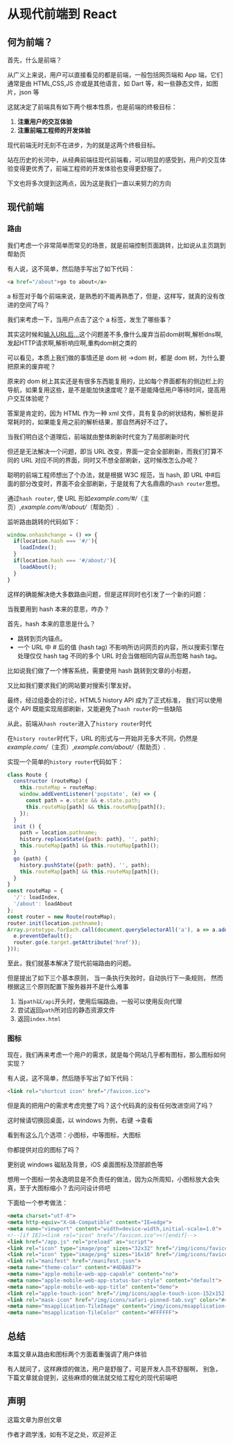 # 从现代前端到 React

## 何为前端？

首先，什么是前端？

从广义上来说，用户可以直接看见的都是前端，一般包括网页端和 App 端，它们通常是由 HTML,CSS,JS 亦或是其他语言，如 Dart 等，和一些静态文件，如图片，json 等

这就决定了前端具有如下两个根本性质，也是前端的终极目标：

1. **注重用户的交互体验**
2. **注重前端工程师的开发体验**

现代前端无时无刻不在进步，为的就是这两个终极目标。

站在历史的长河中，从经典前端往现代前端看，可以明显的感受到，用户的交互体验变得更优秀了，前端工程师的开发体验也变得更舒服了。

下文也将多次提到这两点，因为这是我们一直以来努力的方向

## 现代前端

### 路由

我们考虑一个非常简单而常见的场景，就是前端控制页面跳转，比如说从主页跳到帮助页

有人说，这不简单，然后随手写出了如下代码：

```html
<a href="/about">go to about</a>
```

a 标签对于每个前端来说，是熟悉的不能再熟悉了，但是，这样写，就真的没有改进的空间了吗？

我们来考虑一下，当用户点击了这个 a 标签，发生了哪些事？

其实这时候和[输入URL后...](/blog/面经#输入url后...)这个问题差不多,像什么废弃当前dom树啊,解析dns啊,发起HTTP请求啊,解析响应啊,重构dom树之类的

可以看见，本质上我们做的事情还是 dom 树 ->dom 树，都是 dom 树，为什么要把原来的废弃呢？

原来的 dom 树上其实还是有很多东西能复用的，比如每个界面都有的侧边栏上的导航，如果复用这些，是不是能加快速度呢？是不是能降低用户等待时间，提高用户交互体验呢？

答案是肯定的，因为 HTML 作为一种 xml 文件，具有复杂的树状结构，解析是非常耗时的，如果能复用之前的解析结果，那自然再好不过了。

当我们明白这个道理后，前端就由整体刷新时代变为了局部刷新时代

但还是无法解决一个问题，即当 URL 改变，界面一定会全部刷新，而我们打算不同的 URL 对应不同的界面，同时又不想全部刷新，这时候改怎么办呢？

聪明的前端工程师想出了个办法，就是根据 W3C 规范，当 hash, 即 URL 中#后面的部分改变时，界面不会全部刷新，于是就有了大名鼎鼎的`hash router`思想。

通过`hash router`, 使 URL 形如*example.com/#/*（主页）,*example.com/#/about/*（帮助页）.

监听路由跳转的代码如下：

```javascript
window.onhashchange = () => {
  if(location.hash === '#/'){
    loadIndex();
  }
  if(location.hash === '#/about/'){
    loadAbout();
  }
}
```

这样的确能解决绝大多数路由问题，但是这样同时也引发了一个新的问题：

当我要用到 hash 本来的意思，咋办？

首先，hash 本来的意思是什么？

- 跳转到页内锚点。
- 一个 URL 中 # 后的值 (hash tag) 不影响所访问网页的内容，所以搜索引擎在处理仅仅 hash tag 不同的多个 URL 时会当做相同内容从而忽略 hash tag。

比如说我们做了一个博客系统，需要使用 hash 跳转到文章的小标题，

又比如我们要求我们的网站要对搜索引擎友好。

最终，经过组委会的讨论，HTML5 history API 成为了正式标准，
我们可以使用这个 API 既能实现局部刷新，又能避免了`hash router`的一些缺陷

从此，前端从`hash router`进入了`history router`时代

在`history router`时代下，URL 的形式与一开始并无多大不同，仍然是*example.com/*（主页）,*example.com/about/*（帮助页）.

实现一个简单的`history router`代码如下：

```javascript
class Route {
  constructor (routeMap) {
    this.routeMap = routeMap;
    window.addEventListener('popstate', (e) => {
      const path = e.state && e.state.path;
      this.routeMap[path] && this.routeMap[path]();
    });
  }
  init () {
    path = location.pathname;
    history.replaceState({path: path}, '', path);
    this.routeMap[path] && this.routeMap[path]();
  }
  go (path) {
    history.pushState({path: path}, '', path);
    this.routeMap[path] && this.routeMap[path]();
  }
}
const routeMap = {
  '/': loadIndex,
  '/about': loadAbout
};
const router = new Route(routeMap);
router.init(location.pathname);
Array.prototype.forEach.call(document.querySelectorAll('a'), a => a.addEventListener('click', e => {
  e.preventDefault();
  router.go(e.target.getAttribute('href'));
}));
```

至此，我们就基本解决了现代前端路由的问题。

但是提出了如下三个基本原则，
当一条执行失败时，自动执行下一条规则，
然而根据这三个原则配置下服务器并不是什么难事

1. 当`path`以`/api`开头时，使用后端路由，一般可以使用反向代理
2. 尝试返回`path`所对应的静态资源文件
3. 返回`index.html`

### 图标

现在，我们再来考虑一个用户的需求，就是每个网站几乎都有图标，那么图标如何实现？

有人说，这不简单，然后随手写出了如下代码：

```html
<link rel="shortcut icon" href="/favicon.ico">
```

但是真的把用户的需求考虑完整了吗？这个代码真的没有任何改进空间了吗？

这时候请切换回桌面，以 windows 为例，右键 ->查看

看到有这么几个选项：小图标，中等图标，大图标

你都提供对应的图标了吗？

更别说 windows 磁贴及背景，iOS 桌面图标及顶部颜色等

想用一个图标一劳永逸明显是不负责任的做法，因为众所周知，小图标放大会失真，至于大图标缩小？去问问设计师吧

下面给一个参考做法：

```html
<meta charset="utf-8">
<meta http-equiv="X-UA-Compatible" content="IE=edge">
<meta name="viewport" content="width=device-width,initial-scale=1.0">
<!--[if IE]><link rel="icon" href="/favicon.ico"><![endif]-->
<link href="/app.js" rel="preload" as="script">
<link rel="icon" type="image/png" sizes="32x32" href="/img/icons/favicon-32x32.png">
<link rel="icon" type="image/png" sizes="16x16" href="/img/icons/favicon-16x16.png">
<link rel="manifest" href="/manifest.json">
<meta name="theme-color" content="#4DBA87">
<meta name="apple-mobile-web-app-capable" content="no">
<meta name="apple-mobile-web-app-status-bar-style" content="default">
<meta name="apple-mobile-web-app-title" content="demo">
<link rel="apple-touch-icon" href="/img/icons/apple-touch-icon-152x152.png">
<link rel="mask-icon" href="/img/icons/safari-pinned-tab.svg" color="#4DBA87">
<meta name="msapplication-TileImage" content="/img/icons/msapplication-icon-144x144.png">
<meta name="msapplication-TileColor" content="#FFFFFF">
```

## 总结

本篇文章从路由和图标两个方面着重强调了用户体验

有人就问了，这样麻烦的做法，用户是舒服了，可是开发人员不舒服啊，
别急，下篇文章就会提到，这些麻烦的做法就交给工程化的现代前端吧

## 声明

这篇文章为原创文章

作者才疏学浅，如有不足之处，欢迎斧正
